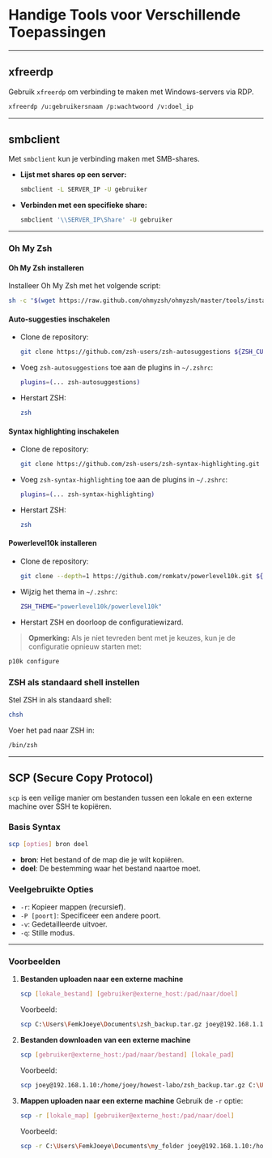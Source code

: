 # Handige Tools voor Verschillende Toepassingen

---

## xfreerdp

Gebruik `xfreerdp` om verbinding te maken met Windows-servers via RDP.

```bash
xfreerdp /u:gebruikersnaam /p:wachtwoord /v:doel_ip
```

---

## smbclient

Met `smbclient` kun je verbinding maken met SMB-shares.

- **Lijst met shares op een server:**
  ```bash
  smbclient -L SERVER_IP -U gebruiker
  ```

- **Verbinden met een specifieke share:**
  ```bash
  smbclient '\\SERVER_IP\Share' -U gebruiker
  ```

---


### Oh My Zsh

#### Oh My Zsh installeren
Installeer Oh My Zsh met het volgende script:
```bash
sh -c "$(wget https://raw.github.com/ohmyzsh/ohmyzsh/master/tools/install.sh -O -)"
```

#### Auto-suggesties inschakelen
- Clone de repository:
  ```bash
  git clone https://github.com/zsh-users/zsh-autosuggestions ${ZSH_CUSTOM:-~/.oh-my-zsh/custom}/plugins/zsh-autosuggestions
  ```
- Voeg `zsh-autosuggestions` toe aan de plugins in `~/.zshrc`:
  ```bash
  plugins=(... zsh-autosuggestions)
  ```
- Herstart ZSH:
  ```bash
  zsh
  ```

#### Syntax highlighting inschakelen
- Clone de repository:
  ```bash
  git clone https://github.com/zsh-users/zsh-syntax-highlighting.git ${ZSH_CUSTOM:-~/.oh-my-zsh/custom}/plugins/zsh-syntax-highlighting
  ```
- Voeg `zsh-syntax-highlighting` toe aan de plugins in `~/.zshrc`:
  ```bash
  plugins=(... zsh-syntax-highlighting)
  ```
- Herstart ZSH:
  ```bash
  zsh
  ```

#### Powerlevel10k installeren
- Clone de repository:
  ```bash
  git clone --depth=1 https://github.com/romkatv/powerlevel10k.git ${ZSH_CUSTOM:-~/.oh-my-zsh/custom}/themes/powerlevel10k
  ```
- Wijzig het thema in `~/.zshrc`:
  ```bash
  ZSH_THEME="powerlevel10k/powerlevel10k"
  ```
- Herstart ZSH en doorloop de configuratiewizard.

> **Opmerking:** Als je niet tevreden bent met je keuzes, kun je de configuratie opnieuw starten met:
```bash
p10k configure
```

### ZSH als standaard shell instellen
Stel ZSH in als standaard shell:
```bash
chsh
```
Voer het pad naar ZSH in:
```bash
/bin/zsh
```

---

## SCP (Secure Copy Protocol)

`scp` is een veilige manier om bestanden tussen een lokale en een externe machine over SSH te kopiëren.

### Basis Syntax
```bash
scp [opties] bron doel
```
- **bron**: Het bestand of de map die je wilt kopiëren.
- **doel**: De bestemming waar het bestand naartoe moet.

### Veelgebruikte Opties
- `-r`: Kopieer mappen (recursief).
- `-P [poort]`: Specificeer een andere poort.
- `-v`: Gedetailleerde uitvoer.
- `-q`: Stille modus.

---

### Voorbeelden

1. **Bestanden uploaden naar een externe machine**
   ```bash
   scp [lokale_bestand] [gebruiker@externe_host:/pad/naar/doel]
   ```
   Voorbeeld:
   ```bash
   scp C:\Users\FemkJoeye\Documents\zsh_backup.tar.gz joey@192.168.1.10:/home/joey/backups/
   ```

2. **Bestanden downloaden van een externe machine**
   ```bash
   scp [gebruiker@externe_host:/pad/naar/bestand] [lokale_pad]
   ```
   Voorbeeld:
   ```bash
   scp joey@192.168.1.10:/home/joey/howest-labo/zsh_backup.tar.gz C:\Users\FemkJoeye\Documents\
   ```

3. **Mappen uploaden naar een externe machine**
   Gebruik de `-r` optie:
   ```bash
   scp -r [lokale_map] [gebruiker@externe_host:/pad/naar/doel]
   ```
   Voorbeeld:
   ```bash
   scp -r C:\Users\FemkJoeye\Documents\my_folder joey@192.168.1.10:/home/joey/backups/
   ```